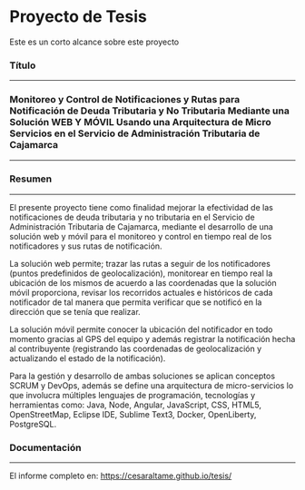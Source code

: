 # Proyecto de Tesis

Este es un corto alcance sobre este proyecto

### Título
***

### Monitoreo y Control de Notificaciones y Rutas para Notificación de Deuda Tributaria y No Tributaria Mediante una Solución WEB Y MÓVIL Usando una Arquitectura de Micro Servicios en el Servicio de Administración Tributaria de Cajamarca
***

### Resumen
***

El presente proyecto tiene como finalidad mejorar la efectividad de las notificaciones de deuda tributaria y no tributaria en el Servicio de Administración Tributaria de Cajamarca, mediante el desarrollo de una solución web y móvil para el monitoreo y control en tiempo real de los notificadores y sus rutas de notificación.

La solución web permite; trazar las rutas a seguir de los notificadores (puntos predefinidos de geolocalización), monitorear en tiempo real la ubicación de los mismos de acuerdo a las coordenadas que la solución móvil proporciona, revisar los recorridos actuales e históricos de cada notificador de tal manera que permita verificar que se notificó en la dirección que se tenía que realizar.

La solución móvil permite conocer la ubicación del notificador en todo momento gracias al GPS del equipo y además registrar la notificación hecha al contribuyente (registrando las coordenadas de geolocalización y actualizando el estado de la notificación).

Para la gestión y desarrollo de ambas soluciones se aplican conceptos SCRUM y DevOps, además se define una arquitectura de micro-servicios lo que involucra múltiples lenguajes de programación, tecnologías y herramientas como: Java, Node, Angular, JavaScript, CSS, HTML5, OpenStreetMap, Eclipse IDE, Sublime Text3, Docker, OpenLiberty, PostgreSQL.

### Documentación
***

El informe completo en: https://cesaraltame.github.io/tesis/

